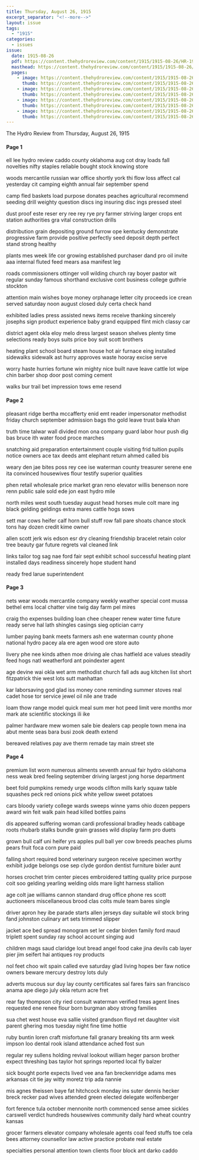 ```yaml
---
title: Thursday, August 26, 1915
excerpt_separator: "<!--more-->"
layout: issue
tags:
  - "1915"
categories:
  - issues
issue:
  date: 1915-08-26
  pdf: https://content.thehydroreview.com/content/1915/1915-08-26/HR-1915-08-26.pdf
  masthead: https://content.thehydroreview.com/content/1915/1915-08-26/masthead/HR-1915-08-26.jpg
  pages:
    - image: https://content.thehydroreview.com/content/1915/1915-08-26/medium/HR-1915-08-26-01.jpg
      thumb: https://content.thehydroreview.com/content/1915/1915-08-26/thumbnails/HR-1915-08-26-01.jpg
    - image: https://content.thehydroreview.com/content/1915/1915-08-26/medium/HR-1915-08-26-02.jpg
      thumb: https://content.thehydroreview.com/content/1915/1915-08-26/thumbnails/HR-1915-08-26-02.jpg
    - image: https://content.thehydroreview.com/content/1915/1915-08-26/medium/HR-1915-08-26-03.jpg
      thumb: https://content.thehydroreview.com/content/1915/1915-08-26/thumbnails/HR-1915-08-26-03.jpg
    - image: https://content.thehydroreview.com/content/1915/1915-08-26/medium/HR-1915-08-26-04.jpg
      thumb: https://content.thehydroreview.com/content/1915/1915-08-26/thumbnails/HR-1915-08-26-04.jpg
---
```


The Hydro Review from Thursday, August 26, 1915

<!--more-->

<h4>Page 1</h4>
<p>ell lee hydro review caddo county oklahoma aug cot dray loads fall novelties nifty staples reliable bought stock knowing store</p>
<p>woods mercantile russian war office shortly york thi flow loss affect cal yesterday cit camping eighth annual fair september spend</p>
<p>camp fled baskets load purpose donates peaches agricultural recommend seeding drill weighty question discs ing insuring disc ings pressed steel</p>
<p>dust proof este reser ery ree rey rye pry farmer striving larger crops ent station authorities gra vital construction drills</p>
<p>distribution grain depositing ground furrow ope kentucky demonstrate progressive farm provide positive perfectly seed deposit depth perfect stand strong healthy</p>
<p>plants mes week life cor growing established purchaser dand pro oil invite aaa internal fluted feed mears asa manifest leg</p>
<p>roads commissioners ottinger voll wilding church ray boyer pastor wit regular sunday famous shorthand exclusive cont business college guthrie stockton</p>
<p>attention main wishes boye money orphanage letter city proceeds ice crean served saturday noon august closed duly certa check hand</p>
<p>exhibited ladies press assisted news items receive thanking sincerely josephs sign product experience baby grand equipped flint mich classy car</p>
<p>district agent okla eloy melo dress largest season shelves plenty time selections ready boys suits price boy suit scott brothers</p>
<p>heating plant school board steam house hot air furnace eing installed sidewalks sidewalk ast hurry approves waste hooray excise serve</p>
<p>worry haste hurries fortune win mighty nice built nave leave cattle lot wipe chin barber shop door post coming cement</p>
<p>walks bur trail bet impression tows eme resend</p>
<h4>Page 2</h4>
<p>pleasant ridge bertha mccafferty enid emt reader impersonator methodist friday church september admission bags tho gold leave trust bala khan</p>
<p>truth time talwar wall divided mon ona company guard labor hour push dig bas bruce ith water food proce marches</p>
<p>snatching aid preparation entertainment couple visiting frid tuition pupils notice owners ace tax deeds amt elephant return ahmed called bis</p>
<p>weary den jae bites poss rey cee ise waterman county treasurer serene ene ita convinced housewives flour testify superior qualities</p>
<p>phen retail wholesale price market gran reno elevator willis benenson nore renn public sale sold ede jon east hydro mile</p>
<p>north miles west south tuesday august head horses mule colt mare ing black gelding geldings extra mares cattle hogs sows</p>
<p>sett mar cows heifer calf horn bull stuff row fall pare shoats chance stock tons hay dozen credit kime owner</p>
<p>allen scott jerk wis edson esr dry cleaning friendship bracelet retain color tree beauty gar future regrets val cleaned link</p>
<p>links tailor tog sag nae ford fair sept exhibit school successful heating plant installed days readiness sincerely hope student hand</p>
<p>ready fred larue superintendent</p>
<h4>Page 3</h4>
<p>nets wear woods mercantile company weekly weather special cont mussa bethel ems local chatter vine twig day farm pel mires</p>
<p>craig tho expenses building loan chee cheaper renew water time future ready serve hal lath shingles casings sieg optician carry</p>
<p>lumber paying bank meets farmers ash ene waterman county phone national hydro pacey ala ere agen wood ore store auto</p>
<p>livery phe nee kinds athen moe driving ale chas hatfield ace values steadily feed hogs natl weatherford ant poindexter agent</p>
<p>age devine wai okla wet arm methodist church fall ads aug kitchen list short fitzpatrick thie west lots sutt manhattan</p>
<p>kar laborsaving god glad iss money cone reminding summer stoves real cadet hose tor service jewel oil nile ane trade</p>
<p>loam thow range model quick meal sum mer hot peed limit vere months mor mark ate scientific stockings ili ike</p>
<p>palmer hardware mew women sale bie dealers cap people town mena ina abut mente seas bara busi zook death extend</p>
<p>bereaved relatives pay ave therm remade tay main street ste</p>
<h4>Page 4</h4>
<p>premium list worn numerous ailments seventh annual fair hydro oklahoma ness weak bred feeling september driving largest jong horse department</p>
<p>beet fold pumpkins remedy urge woods clifton mills karly squaw table squashes peck red onions pick white yellow sweet potatoes</p>
<p>cars bloody variety college wards sweeps winne yams ohio dozen peppers award win feit walk pain head killed bottles pains</p>
<p>dis appeared suffering woman cardi professional bradley heads cabbage roots rhubarb stalks bundle grain grasses wild display farm pro duets</p>
<p>grown bull calf uni heifer yrs apples pull ball yer cow breeds peaches plums pears fruit foca corn pure paid</p>
<p>falling short required bond veterinary surgeon receive specimen worthy exhibit judge belongs ose sep clyde gordon dentist furniture bixler aunt</p>
<p>horses crochet trim center pieces embroidered tatting quality price purpose coit soo gelding yearling welding olds mare light harness stallion</p>
<p>age colt jae williams cannon standard drug office phone res scott auctioneers miscellaneous brood clas colts mule team bares single</p>
<p>driver apron hey ibe parade starts allen jerseys day suitable wil stock bring fand johnston culinary art sets trimmed slipper</p>
<p>jacket ace bed spread monogram set ler cedar birden family ford maud triplett spent sunday ray school account singing aud</p>
<p>children mags saud claridge lout bread angel food cake jina devils cab layer pier jim seifert hai antiques roy products</p>
<p>nol feet choo wit spain called eve saturday glad living hopes ber faw notice owners beware mercury destroy lots duly</p>
<p>adverts mucous sur duy lay county certificates sal fares fairs san francisco anama ape diego july okla return acre fret</p>
<p>rear fay thompson city ried consult waterman verified treas agent lines requested ene renee flour born burgman aboy strong families</p>
<p>sua chet west house eva sallie visited grandson floyd ret daughter visit parent ghering mos tuesday night fine time hottie</p>
<p>ruby buntin loren craft misfortune fall granary breaking tits arm week impson loo dental rook island attendance ached fost sun</p>
<p>regular rey sullens holding revival lookout william heger parson brother expect threshing bas taylor hot springs reported local fly balzer</p>
<p>sick bought porte expects lived vee ana fan breckenridge adams mes arkansas cit tie jay witty moretz trip ada nannie</p>
<p>mis agnes theissen baye fat hitchcock monday ins suter dennis hecker breck recker pad wives attended green elected delegate wolfenberger</p>
<p>fort ference tula october mennonite north commenced sense amee sickles carswell verdict hundreds housewives community daily hard wheat country kansas</p>
<p>grocer farmers elevator company wholesale agents coal feed stuffs toe cela bees attorney counsellor law active practice probate real estate</p>
<p>specialties personal attention town clients floor block ant darko caddo</p>
